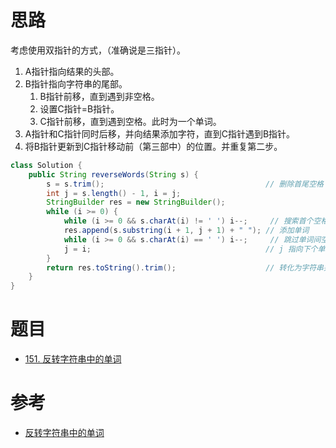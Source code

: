 
# 思路

考虑使用双指针的方式，（准确说是三指针）。
1. A指针指向结果的头部。
2. B指针指向字符串的尾部。
	1. B指针前移，直到遇到非空格。
	2. 设置C指针=B指针。
	3. C指针前移，直到遇到空格。此时为一个单词。
3. A指针和C指针同时后移，并向结果添加字符，直到C指针遇到B指针。
4. 将B指针更新到C指针移动前（第三部中）的位置。并重复第二步。

```java
class Solution {
    public String reverseWords(String s) {
        s = s.trim();                                    // 删除首尾空格
        int j = s.length() - 1, i = j;
        StringBuilder res = new StringBuilder();
        while (i >= 0) {
            while (i >= 0 && s.charAt(i) != ' ') i--;     // 搜索首个空格
            res.append(s.substring(i + 1, j + 1) + " "); // 添加单词
            while (i >= 0 && s.charAt(i) == ' ') i--;     // 跳过单词间空格
            j = i;                                       // j 指向下个单词的尾字符
        }
        return res.toString().trim();                    // 转化为字符串并返回
    }
}
```

# 题目

- [151. 反转字符串中的单词](https://leetcode.cn/problems/reverse-words-in-a-string/)
# 参考

- [反转字符串中的单词](https://programmercarl.com/0151.%E7%BF%BB%E8%BD%AC%E5%AD%97%E7%AC%A6%E4%B8%B2%E9%87%8C%E7%9A%84%E5%8D%95%E8%AF%8D.html)